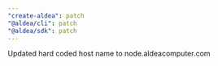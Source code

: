```yaml
---
"create-aldea": patch
"@aldea/cli": patch
"@aldea/sdk": patch
---
```


Updated hard coded host name to node.aldeacomputer.com
